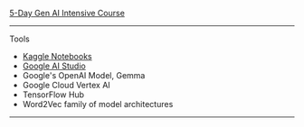 [5-Day Gen AI Intensive Course](https://rsvp.withgoogle.com/events/google-generative-ai-intensive)

- - - -

Tools
* [Kaggle Notebooks](https://www.kaggle.com/docs/notebooks)
* [Google AI Studio](https://aistudio.google.com/prompts/new_chat)
* Google's OpenAI Model, Gemma
* Google Cloud Vertex AI
* TensorFlow Hub
* Word2Vec family of model architectures

- - - -



